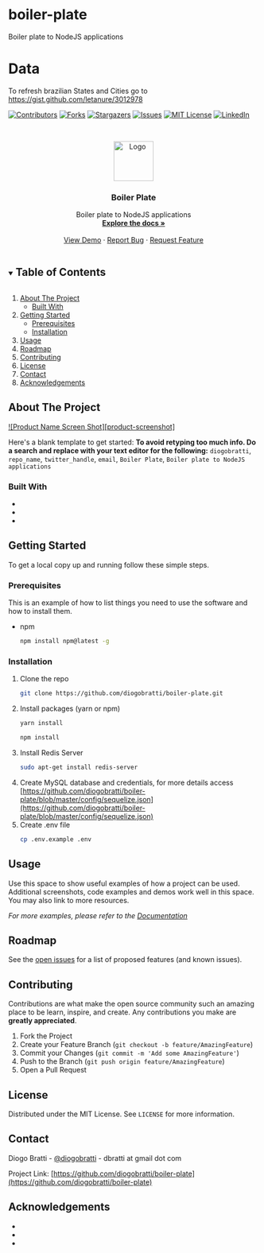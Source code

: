 # boiler-plate
Boiler plate to NodeJS applications

# Data
To refresh brazilian States and Cities go to https://gist.github.com/letanure/3012978

<!--
*** Thanks for checking out the Best-README-Template. If you have a suggestion
*** that would make this better, please fork the repo and create a pull request
*** or simply open an issue with the tag "enhancement".
*** Thanks again! Now go create something AMAZING! :D
***
***
***
*** To avoid retyping too much info. Do a search and replace for the following:
*** diogobratti, repo_name, twitter_handle, email, Boiler Plate, Boiler plate to NodeJS applications
-->



<!-- PROJECT SHIELDS -->
<!--
*** I'm using markdown "reference style" links for readability.
*** Reference links are enclosed in brackets [ ] instead of parentheses ( ).
*** See the bottom of this document for the declaration of the reference variables
*** for contributors-url, forks-url, etc. This is an optional, concise syntax you may use.
*** https://www.markdownguide.org/basic-syntax/#reference-style-links
-->
[![Contributors][contributors-shield]][contributors-url]
[![Forks][forks-shield]][forks-url]
[![Stargazers][stars-shield]][stars-url]
[![Issues][issues-shield]][issues-url]
[![MIT License][license-shield]][license-url]
[![LinkedIn][linkedin-shield]][linkedin-url]



<!-- PROJECT LOGO -->
<br />
<p align="center">
  <a href="https://github.com/diogobratti/boiler-plate">
    <img src="images/logo.png" alt="Logo" width="80" height="80">
  </a>

  <h3 align="center">Boiler Plate</h3>

  <p align="center">
    Boiler plate to NodeJS applications
    <br />
    <a href="https://github.com/diogobratti/boiler-plate"><strong>Explore the docs »</strong></a>
    <br />
    <br />
    <a href="https://github.com/diogobratti/boiler-plate">View Demo</a>
    ·
    <a href="https://github.com/diogobratti/boiler-plate/issues">Report Bug</a>
    ·
    <a href="https://github.com/diogobratti/boiler-plate/issues">Request Feature</a>
  </p>
</p>



<!-- TABLE OF CONTENTS -->
<details open="open">
  <summary><h2 style="display: inline-block">Table of Contents</h2></summary>
  <ol>
    <li>
      <a href="#about-the-project">About The Project</a>
      <ul>
        <li><a href="#built-with">Built With</a></li>
      </ul>
    </li>
    <li>
      <a href="#getting-started">Getting Started</a>
      <ul>
        <li><a href="#prerequisites">Prerequisites</a></li>
        <li><a href="#installation">Installation</a></li>
      </ul>
    </li>
    <li><a href="#usage">Usage</a></li>
    <li><a href="#roadmap">Roadmap</a></li>
    <li><a href="#contributing">Contributing</a></li>
    <li><a href="#license">License</a></li>
    <li><a href="#contact">Contact</a></li>
    <li><a href="#acknowledgements">Acknowledgements</a></li>
  </ol>
</details>



<!-- ABOUT THE PROJECT -->
## About The Project

[![Product Name Screen Shot][product-screenshot]](https://example.com)

Here's a blank template to get started:
**To avoid retyping too much info. Do a search and replace with your text editor for the following:**
`diogobratti`, `repo_name`, `twitter_handle`, `email`, `Boiler Plate`, `Boiler plate to NodeJS applications`


### Built With

* []()
* []()
* []()



<!-- GETTING STARTED -->
## Getting Started

To get a local copy up and running follow these simple steps.

### Prerequisites

This is an example of how to list things you need to use the software and how to install them.
* npm
  ```sh
  npm install npm@latest -g
  ```

### Installation

1. Clone the repo
   ```sh
   git clone https://github.com/diogobratti/boiler-plate.git
   ```
2. Install packages (yarn or npm)
   ```sh
   yarn install
   ```
   ```sh
   npm install
   ```
3. Install Redis Server
   ```sh
   sudo apt-get install redis-server
   ```
4. Create MySQL database and credentials, for more details access [https://github.com/diogobratti/boiler-plate/blob/master/config/sequelize.json](https://github.com/diogobratti/boiler-plate/blob/master/config/sequelize.json)
5. Create .env file
   ```sh
   cp .env.example .env
   ```




<!-- USAGE EXAMPLES -->
## Usage

Use this space to show useful examples of how a project can be used. Additional screenshots, code examples and demos work well in this space. You may also link to more resources.

_For more examples, please refer to the [Documentation](https://example.com)_



<!-- ROADMAP -->
## Roadmap

See the [open issues](https://github.com/diogobratti/boiler-plate/issues) for a list of proposed features (and known issues).



<!-- CONTRIBUTING -->
## Contributing

Contributions are what make the open source community such an amazing place to be learn, inspire, and create. Any contributions you make are **greatly appreciated**.

1. Fork the Project
2. Create your Feature Branch (`git checkout -b feature/AmazingFeature`)
3. Commit your Changes (`git commit -m 'Add some AmazingFeature'`)
4. Push to the Branch (`git push origin feature/AmazingFeature`)
5. Open a Pull Request



<!-- LICENSE -->
## License

Distributed under the MIT License. See `LICENSE` for more information.



<!-- CONTACT -->
## Contact

Diogo Bratti - [@diogobratti](https://twitter.com/diogobratti) - dbratti at gmail dot com

Project Link: [https://github.com/diogobratti/boiler-plate](https://github.com/diogobratti/boiler-plate)



<!-- ACKNOWLEDGEMENTS -->
## Acknowledgements

* []()
* []()
* []()





<!-- MARKDOWN LINKS & IMAGES -->
<!-- https://www.markdownguide.org/basic-syntax/#reference-style-links -->
[contributors-shield]: https://img.shields.io/github/contributors/diogobratti/repo.svg?style=for-the-badge
[contributors-url]: https://github.com/diogobratti/repo/graphs/contributors
[forks-shield]: https://img.shields.io/github/forks/diogobratti/repo.svg?style=for-the-badge
[forks-url]: https://github.com/diogobratti/boiler-plate/network/members
[stars-shield]: https://img.shields.io/github/stars/diogobratti/repo.svg?style=for-the-badge
[stars-url]: https://github.com/diogobratti/boiler-plate/stargazers
[issues-shield]: https://img.shields.io/github/issues/diogobratti/repo.svg?style=for-the-badge
[issues-url]: https://github.com/diogobratti/boiler-plate/issues
[license-shield]: https://img.shields.io/github/license/diogobratti/repo.svg?style=for-the-badge
[license-url]: https://github.com/diogobratti/boiler-plate/blob/master/LICENSE.txt
[linkedin-shield]: https://img.shields.io/badge/-LinkedIn-black.svg?style=for-the-badge&logo=linkedin&colorB=555
[linkedin-url]: https://www.linkedin.com/in/diogo-bratti/